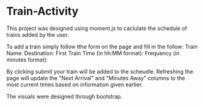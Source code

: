 # Train-Activity
This project was designed using moment.js to caclulate the schedule of trains added by the user.

To add a train simply follow tthe form on the page and fill in the follow:
Train Name:
Destination:
First Train Time (in hh:MM format):
Frequency (in minutes format):

By clicking submit your train will be added to the scheudle. Refreshing the page will update the "Next Arrival" and "Minutes Away" columns to the most current times based on information given earlier.

The visuals were designed through bootstrap.
